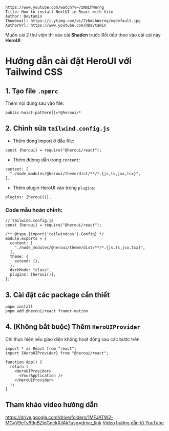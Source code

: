 
```vid
https://www.youtube.com/watch?v=7zNmLhWerng
Title: How to install NextUI in React with Vite
Author: Devtamin
Thumbnail: https://i.ytimg.com/vi/7zNmLhWerng/mqdefault.jpg
AuthorUrl: https://www.youtube.com/@Devtamin
```
Muốn cài 2 thư viện thì vào cài **Shadcn** trước
Rồi tiếp theo vào cài cái này **HeroUI**

# Hướng dẫn cài đặt HeroUI với Tailwind CSS

## 1. Tạo file `.npmrc`

Thêm nội dung sau vào file:

```
public-hoist-pattern[]=*@heroui/*
```

## 2. Chỉnh sửa `tailwind.config.js`

- Thêm dòng import ở đầu file:
    

```
const {heroui} = require("@heroui/react");
```

- Thêm đường dẫn trong `content`:
    

```
content: [
  "./node_modules/@heroui/theme/dist/**/*.{js,ts,jsx,tsx}",
],
```

- Thêm plugin HeroUI vào trong `plugins`:
    

```
plugins: [heroui()],
```

### Code mẫu hoàn chỉnh:

```
// tailwind.config.js
const {heroui} = require("@heroui/react");

/** @type {import('tailwindcss').Config} */
module.exports = {
  content: [
    "./node_modules/@heroui/theme/dist/**/*.{js,ts,jsx,tsx}",
  ],
  theme: {
    extend: {},
  },
  darkMode: "class",
  plugins: [heroui()],
};
```

## 3. Cài đặt các package cần thiết

```
pnpm install
pnpm add @heroui/react framer-motion
```

## 4. (Không bắt buộc) Thêm `HeroUIProvider`

Chỉ thực hiện nếu giao diện không hoạt động sau các bước trên.

```
import * as React from "react";
import {HeroUIProvider} from "@heroui/react";

function App() {
  return (
    <HeroUIProvider>
      <YourApplication />
    </HeroUIProvider>
  );
}
```

## Tham khảo video hướng dẫn
https://drive.google.com/drive/folders/1MFJATW2-MGvV9eTy99nBZIqGnekXilAk?usp=drive_link
[Video hướng dẫn từ YouTube](https://www.youtube.com/watch?v=7zNmLhWerng)
